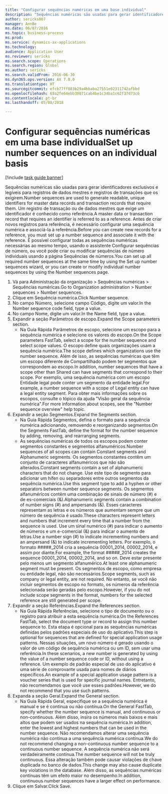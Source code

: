 ```yaml
--- 
title: "Configurar sequências numéricas em uma base individual"
description: "Sequências numéricas são usadas para gerar identificadores exclusivos e legíveis para registros de dados mestres e registros de transações que os exigirem."
author: sericks007
manager: AnnBe
ms.date: 06/07/2016
ms.topic: business-process
ms.prod: 
ms.service: dynamics-ax-applications
ms.technology: 
audience: Application User
ms.reviewer: sericks
ms.search.scope: Operations
ms.search.region: Global
ms.author: sericks
ms.search.validFrom: 2016-06-30
ms.dyn365.ops.version: AX 7.0.0
ms.translationtype: HT
ms.sourcegitcommit: efcb77ff883b29a4bbaba27551e02311742afbbd
ms.openlocfilehash: 65a2fe64ebb30071cab4be1c34ba1c62f37d73c6
ms.contentlocale: pt-br
ms.lasthandoff: 05/08/2018

---
```

# <a name="set-up-number-sequences-on-an-individual-basis"></a><span data-ttu-id="a2c53-103">Configurar sequências numéricas em uma base individual</span><span class="sxs-lookup"><span data-stu-id="a2c53-103">Set up number sequences on an individual basis</span></span>

[!include [task guide banner](../../includes/task-guide-banner.md)]

<span data-ttu-id="a2c53-104">Sequências numéricas são usadas para gerar identificadores exclusivos e legíveis para registros de dados mestres e registros de transações que os exigirem.</span><span class="sxs-lookup"><span data-stu-id="a2c53-104">Number sequences are used to generate readable, unique identifiers for master data records and transaction records that require them.</span></span> <span data-ttu-id="a2c53-105">Um registro de transação ou de dados mestres que exige um identificador é conhecido como referência.</span><span class="sxs-lookup"><span data-stu-id="a2c53-105">A master data or transaction record that requires an identifier is referred to as a reference.</span></span> <span data-ttu-id="a2c53-106">Antes de criar novos registros para referência, é necessário configurar uma sequência numérica e associá-la à referência.</span><span class="sxs-lookup"><span data-stu-id="a2c53-106">Before you can create new records for a reference, you must set up a number sequence and associate it with the reference.</span></span> <span data-ttu-id="a2c53-107">É possível configurar todas as sequências numéricas necessárias ao mesmo tempo, usando o assistente Configurar sequências de número, ou você pode criar ou modificar sequências de número individuais usando a página Sequências de números.</span><span class="sxs-lookup"><span data-stu-id="a2c53-107">You can set up all required number sequences at the same time by using the Set up number sequences wizard, or you can create or modify individual number sequences by using the Number sequences page.</span></span>

1. <span data-ttu-id="a2c53-108">Vá para Administração da organização > Sequências numéricas > Sequências numéricas.</span><span class="sxs-lookup"><span data-stu-id="a2c53-108">Go to Organization administration > Number sequences > Number sequences.</span></span>
2. <span data-ttu-id="a2c53-109">Clique em Sequência numérica.</span><span class="sxs-lookup"><span data-stu-id="a2c53-109">Click Number sequence.</span></span>
3. <span data-ttu-id="a2c53-110">No campo Número, selecione campo Código, digite um valor.</span><span class="sxs-lookup"><span data-stu-id="a2c53-110">In the Number sequence code field, type a value.</span></span>
4. <span data-ttu-id="a2c53-111">No campo Nome, digite um valor.</span><span class="sxs-lookup"><span data-stu-id="a2c53-111">In the Name field, type a value.</span></span>
5. <span data-ttu-id="a2c53-112">Expandir a seção Parâmetros de escopo.</span><span class="sxs-lookup"><span data-stu-id="a2c53-112">Expand the Scope parameters section.</span></span>
    * <span data-ttu-id="a2c53-113">Na Guia Rápida Parâmetros de escopo, selecione um escopo para a sequência numérica e selecione os valores do escopo.</span><span class="sxs-lookup"><span data-stu-id="a2c53-113">On the Scope parameters FastTab, select a scope for the number sequence and select scope values.</span></span>     <span data-ttu-id="a2c53-114">O escopo define quais organizações usam a sequência numérica.</span><span class="sxs-lookup"><span data-stu-id="a2c53-114">The scope defines which organizations use the number sequence.</span></span> <span data-ttu-id="a2c53-115">Além de isso, as sequências numéricas que têm um escopo diferente de Compartilhado podem ter segmentos que correspondem ao escopo.</span><span class="sxs-lookup"><span data-stu-id="a2c53-115">In addition, number sequences that have a scope other than Shared can have segments that correspond to their scope.</span></span> <span data-ttu-id="a2c53-116">Por exemplo, uma sequência numérica com um escopo Entidade legal pode conter um segmento da entidade legal.</span><span class="sxs-lookup"><span data-stu-id="a2c53-116">For example, a number sequence with a scope of Legal entity can have a legal entity segment.</span></span> <span data-ttu-id="a2c53-117">Para obter mais informações sobre os escopos, consulte o tópico da ajuda "Visão geral da sequência numérica".</span><span class="sxs-lookup"><span data-stu-id="a2c53-117">For more information about scopes, see the "Number sequence overview" help topic.</span></span>  
6. <span data-ttu-id="a2c53-118">Expandir a seção Segmentos.</span><span class="sxs-lookup"><span data-stu-id="a2c53-118">Expand the Segments section.</span></span>
    * <span data-ttu-id="a2c53-119">Na Guia Rápida Segmentos, defina o formato para a sequência numérica adicionando, removendo e reorganizando segmentos.</span><span class="sxs-lookup"><span data-stu-id="a2c53-119">On the Segments FastTab, define the format for the number sequence by adding, removing, and rearranging segments.</span></span>  
    * <span data-ttu-id="a2c53-120">As sequências numéricas de todos os escopos podem conter segmentos constantes e segmentos alfanuméricos.</span><span class="sxs-lookup"><span data-stu-id="a2c53-120">Number sequences of all scopes can contain Constant segments and Alphanumeric segments.</span></span> <span data-ttu-id="a2c53-121">Os segmentos constantes contêm um conjunto de caracteres alfanuméricos que não são alterados.</span><span class="sxs-lookup"><span data-stu-id="a2c53-121">Constant segments contain a set of alphanumeric characters that do not change.</span></span> <span data-ttu-id="a2c53-122">Use este tipo de segmento para adicionar um hífen ou separadores entre outros segmentos da sequência numérica.</span><span class="sxs-lookup"><span data-stu-id="a2c53-122">Use this segment type to add a hyphen or other separators between number sequence segments.</span></span> <span data-ttu-id="a2c53-123">Os segmentos alfanuméricos contêm uma combinação de sinais de número (#) e de es-comerciais (&).</span><span class="sxs-lookup"><span data-stu-id="a2c53-123">Alphanumeric segments contain a combination of number signs (#) and ampersands (&).</span></span> <span data-ttu-id="a2c53-124">Esses caracteres representam as letras e os números que aumentam sempre que um número de sequência é usado.</span><span class="sxs-lookup"><span data-stu-id="a2c53-124">These characters represent letters and numbers that increment every time that a number from the sequence is used.</span></span> <span data-ttu-id="a2c53-125">Use um sinal numérico (#) para indicar o aumento de números e um e-comercial (&) para indicar o aumento de letras.</span><span class="sxs-lookup"><span data-stu-id="a2c53-125">Use a number sign (#) to indicate incrementing numbers and an ampersand (&) to indicate incrementing letters.</span></span> <span data-ttu-id="a2c53-126">Por exemplo, o formato #####_2014 cria a sequência 00001_2014, 00002_2014, e assim por diante.</span><span class="sxs-lookup"><span data-stu-id="a2c53-126">For example, the format #####_2014 creates the sequence 00001_2014, 00002_2014, and so on.</span></span>     <span data-ttu-id="a2c53-127">Deve estar presente pelo menos um segmento alfanumérico.</span><span class="sxs-lookup"><span data-stu-id="a2c53-127">At least one alphanumeric segment must be present.</span></span> <span data-ttu-id="a2c53-128">Os segmentos de escopo, como empresa ou entidade legal, não são necessários.</span><span class="sxs-lookup"><span data-stu-id="a2c53-128">Scope segments, such as company or legal entity, are not required.</span></span> <span data-ttu-id="a2c53-129">No entanto, se você não incluir segmentos de escopo no formato, os números da referência selecionada serão geradas pelo escopo.</span><span class="sxs-lookup"><span data-stu-id="a2c53-129">However, if you do not include scope segments in the format, numbers for the selected reference are still generated per scope.</span></span>  
7. <span data-ttu-id="a2c53-130">Expandir a seção Referências.</span><span class="sxs-lookup"><span data-stu-id="a2c53-130">Expand the References section.</span></span>
    * <span data-ttu-id="a2c53-131">Na Guia Rápida Referências, selecione o tipo de documento ou o registro para atribuir a esta sequência numérica.</span><span class="sxs-lookup"><span data-stu-id="a2c53-131">On the References FastTab, select the document type or record to assign this number sequence to.</span></span>     <span data-ttu-id="a2c53-132">Esta etapa é opcional para as sequências numéricas definidas pelos padrões especiais de uso do aplicativo.</span><span class="sxs-lookup"><span data-stu-id="a2c53-132">This step is optional for sequences that are defined for special application usage patterns.</span></span> <span data-ttu-id="a2c53-133">Nessas situações, um novo número é gerado usando o valor de um código de sequência numérica ou um ID, sem usar uma referência.</span><span class="sxs-lookup"><span data-stu-id="a2c53-133">In these scenarios, a new number is generated by using the value of a number sequence code or ID, without using a reference.</span></span> <span data-ttu-id="a2c53-134">Um exemplo de padrão especial de uso do aplicativo é uma série de comprovante usada para nomes de diários específicos.</span><span class="sxs-lookup"><span data-stu-id="a2c53-134">An example of a special application usage pattern is a voucher series that is used for specific journal names.</span></span> <span data-ttu-id="a2c53-135">Entretanto, não recomendamos que você use esses padrões.</span><span class="sxs-lookup"><span data-stu-id="a2c53-135">However, we do not recommend that you use such patterns.</span></span>  
8. <span data-ttu-id="a2c53-136">Expanda a seção Geral.</span><span class="sxs-lookup"><span data-stu-id="a2c53-136">Expand the General section.</span></span>
    * <span data-ttu-id="a2c53-137">Na Guia Rápida Geral, especifique se a sequência numérica é manual e se é contínua ou não contínua.</span><span class="sxs-lookup"><span data-stu-id="a2c53-137">On the General FastTab, specify whether the number sequence is manual, and continuous or non-continuous.</span></span> <span data-ttu-id="a2c53-138">Além disso, insira os números mais baixos e mais altos que podem ser usados na sequência numérica.</span><span class="sxs-lookup"><span data-stu-id="a2c53-138">In addition, enter the lowest and highest numbers that can be used in the number sequence.</span></span>     <span data-ttu-id="a2c53-139">Não recomendamos alterar uma sequência numérica não contínua a uma sequência numérica contínua.</span><span class="sxs-lookup"><span data-stu-id="a2c53-139">We do not recommend changing a non-continuous number sequence to a continuous number sequence.</span></span> <span data-ttu-id="a2c53-140">A sequência numérica não será verdadeiramente contínua.</span><span class="sxs-lookup"><span data-stu-id="a2c53-140">The number sequence will not be truly continuous.</span></span> <span data-ttu-id="a2c53-141">Essa alteração também pode causar violações de chave duplicada no banco de dados.</span><span class="sxs-lookup"><span data-stu-id="a2c53-141">This change may also cause duplicate key violations in the database.</span></span> <span data-ttu-id="a2c53-142">Além disso, as sequências numéricas contínuas têm um efeito maior no desempenho.</span><span class="sxs-lookup"><span data-stu-id="a2c53-142">In addition, continuous number sequences have a larger effect on performance.</span></span>   
9. <span data-ttu-id="a2c53-143">Clique em Salvar.</span><span class="sxs-lookup"><span data-stu-id="a2c53-143">Click Save.</span></span>


